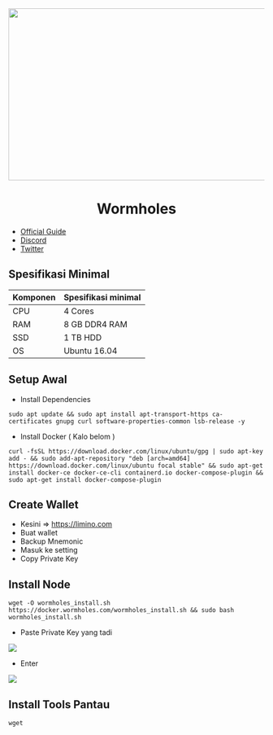 <div id="header" align="center">
  <img src="https://media.giphy.com/media/aXE4aGVPDs1pGcm0y4/giphy.gif" height="338" width="600"/>
</div>

<h1 align="center">Wormholes</h1>


- [Official  Guide](https://market-2.gitbook.io/validator-node-apply-wormholeschain)
- [Discord](https://discord.gg/jm9u37RTUM)
- [Twitter](https://twitter.com/WormholesChain)

## Spesifikasi Minimal

| Komponen | Spesifikasi minimal |
|----------|---------------------|
|CPU|4 Cores|
|RAM|8 GB DDR4 RAM|
|SSD|1 TB HDD|
|OS|Ubuntu 16.04|

## Setup Awal

- Install Dependencies

```
sudo apt update && sudo apt install apt-transport-https ca-certificates gnupg curl software-properties-common lsb-release -y
```

- Install Docker ( Kalo belom )

```
curl -fsSL https://download.docker.com/linux/ubuntu/gpg | sudo apt-key add - && sudo add-apt-repository "deb [arch=amd64] https://download.docker.com/linux/ubuntu focal stable" && sudo apt-get install docker-ce docker-ce-cli containerd.io docker-compose-plugin && sudo apt-get install docker-compose-plugin
```
## Create Wallet

- Kesini => https://limino.com
- Buat wallet
- Backup Mnemonic
- Masuk ke setting
- Copy Private Key


## Install Node

```
wget -O wormholes_install.sh https://docker.wormholes.com/wormholes_install.sh && sudo bash wormholes_install.sh
```

- Paste Private Key yang tadi
<p align="left"><img height="auto" width="auto" src="https://user-images.githubusercontent.com/98658943/217653397-8deda63d-fee1-47e0-a786-de01c0f2dbaa.png"</p>

- Enter
<p align="left"><img height="auto" width="auto" src="https://user-images.githubusercontent.com/98658943/217653976-2c322262-f00b-4600-a455-8e5f647fd5ba.png"</p>

## Install Tools Pantau

```
wget 
